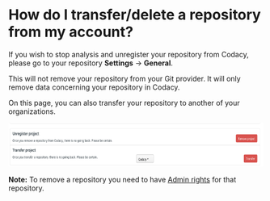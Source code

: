 # How do I transfer/delete a repository from my account?

If you wish to stop analysis and unregister your repository from Codacy, please go to your repository **Settings** -> **General**.

This will not remove your repository from your Git provider. It will only remove data concerning your repository in Codacy.

On this page, you can also transfer your repository to another of your organizations.

<img src="/v1.1/images/Screen_Shot_2016-12-06_at_16.37.02.png" width="694" height="87" />

**Note:** To remove a repository you need to have [Admin rights](/hc/en-us/articles/207280189-Administrative-Permissions) for that repository. 
